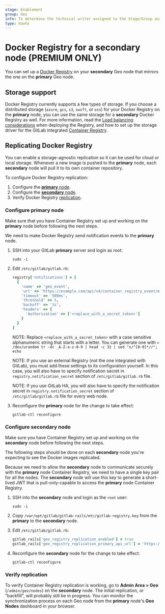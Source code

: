 ```yaml
---
stage: Enablement
group: Geo
info: To determine the technical writer assigned to the Stage/Group associated with this page, see https://about.gitlab.com/handbook/engineering/ux/technical-writing/#assignments
type: howto
---
```


# Docker Registry for a secondary node **(PREMIUM ONLY)**

You can set up a [Docker Registry](https://docs.docker.com/registry/) on your
**secondary** Geo node that mirrors the one on the **primary** Geo node.

## Storage support

Docker Registry currently supports a few types of storage. If you choose a
distributed storage (`azure`, `gcs`, `s3`, `swift`, or `oss`) for your Docker
Registry on the **primary** node, you can use the same storage for a **secondary**
Docker Registry as well. For more information, read the
[Load balancing considerations](https://docs.docker.com/registry/deploying/#load-balancing-considerations)
when deploying the Registry, and how to set up the storage driver for the GitLab
integrated [Container Registry](../../packages/container_registry.md#use-object-storage).

## Replicating Docker Registry

You can enable a storage-agnostic replication so it
can be used for cloud or local storage. Whenever a new image is pushed to the
**primary** node, each **secondary** node will pull it to its own container
repository.

To configure Docker Registry replication:

1. Configure the [**primary** node](#configure-primary-node).
1. Configure the [**secondary** node](#configure-secondary-node).
1. Verify Docker Registry [replication](#verify-replication).

### Configure **primary** node

Make sure that you have Container Registry set up and working on
the **primary** node before following the next steps.

We need to make Docker Registry send notification events to the
**primary** node.

1. SSH into your GitLab **primary** server and login as root:

   ```shell
   sudo -i
   ```

1. Edit `/etc/gitlab/gitlab.rb`:

   ```ruby
   registry['notifications'] = [
     {
       'name' => 'geo_event',
       'url' => 'https://example.com/api/v4/container_registry_event/events',
       'timeout' => '500ms',
       'threshold' => 5,
       'backoff' => '1s',
       'headers' => {
         'Authorization' => ['<replace_with_a_secret_token>']
       }
     }
   ]
   ```

   NOTE:
   Replace `<replace_with_a_secret_token>` with a case sensitive alphanumeric string
   that starts with a letter. You can generate one with `< /dev/urandom tr -dc _A-Z-a-z-0-9 | head -c 32 | sed "s/^[0-9]*//"; echo`

   NOTE:
   If you use an external Registry (not the one integrated with GitLab), you must add
   these settings to its configuration yourself. In this case, you will also have to specify
   notification secret in `registry.notification_secret` section of
   `/etc/gitlab/gitlab.rb` file.

   NOTE:
   If you use GitLab HA, you will also have to specify
   the notification secret in `registry.notification_secret` section of
   `/etc/gitlab/gitlab.rb` file for every web node.

1. Reconfigure the **primary** node for the change to take effect:

   ```shell
   gitlab-ctl reconfigure
   ```

### Configure **secondary** node

Make sure you have Container Registry set up and working on
the **secondary** node before following the next steps.

The following steps should be done on each **secondary** node you're
expecting to see the Docker images replicated.

Because we need to allow the **secondary** node to communicate securely with
the **primary** node Container Registry, we need to have a single key
pair for all the nodes. The **secondary** node will use this key to
generate a short-lived JWT that is pull-only-capable to access the
**primary** node Container Registry.

1. SSH into the **secondary** node and login as the `root` user:

   ```shell
   sudo -i
   ```

1. Copy `/var/opt/gitlab/gitlab-rails/etc/gitlab-registry.key` from the **primary** to the **secondary** node.

1. Edit `/etc/gitlab/gitlab.rb`:

   ```ruby
   gitlab_rails['geo_registry_replication_enabled'] = true
   gitlab_rails['geo_registry_replication_primary_api_url'] = 'https://primary.example.com:5050/' # Primary registry address, it will be used by the secondary node to directly communicate to primary registry
   ```

1. Reconfigure the **secondary** node for the change to take effect:

   ```shell
   gitlab-ctl reconfigure
   ```

### Verify replication

To verify Container Registry replication is working, go to **Admin Area > Geo**
(`/admin/geo/nodes`) on the **secondary** node.
The initial replication, or "backfill", will probably still be in progress.
You can monitor the synchronization process on each Geo node from the **primary** node's **Geo Nodes** dashboard in your browser.
